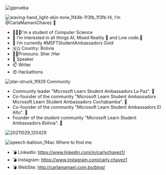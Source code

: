 
![giprueba](https://user-images.githubusercontent.com/66276312/156309630-25393ed6-9ba1-4f91-b0c7-afb84b8090de.gif)

![waving-hand_light-skin-tone_1f44b-1f3fb_1f3fb](https://user-images.githubusercontent.com/66276312/156313699-fac8a08f-a803-4387-a911-f2b5644929c9.png)
 Hi, I’m @CarlaMamaniChavez 🚀
 
- 👩🏼‍💻I'm a student of Computer Science 
- 👀 I’m interested in all things AI, Mixed Reality 🥽 and Low code.🦾
- 🌱 I’m currently #MSFTStudentAmbassadors Gold
- 🇧🇴 Country: Bolivia
- 🙋‍♀️Pronouns: Sher /Her
- 💞️ Speaker
- 📫 Writer
- 😍 Hackathons

![star-struck_1f929](https://user-images.githubusercontent.com/66276312/156313568-3afb93f0-b61f-488c-a2c2-1a4d37d29445.png)
Community
- Community leader "Microsoft Learn Student Ambassadors La Paz". 🥳
-  Co-founder of the community "Microsoft Learn Student Ambassadors Microsoft Learn Student Ambassadors Cochabamba". 🥳
-  Co-founder of the community "Microsoft Learn Student Ambassadors  El Alto". 🥳
-  Founder of the student community "Microsoft Learn Student Ambassadors Bolivia". 🥳

![20211029_120429](https://user-images.githubusercontent.com/66276312/156311841-3e48427c-27c0-4341-b547-e3bde1e5c9d1.jpg)

![speech-balloon_1f4ac](https://user-images.githubusercontent.com/66276312/156313761-c3450b00-6b50-4eac-b422-dcda9593e66c.png)
 Where to find me:
- 💣 LinkedIn: https://www.linkedin.com/in/carlychavez1/ 
- 💣 Instagram: https://www.instagram.com/carly.chavez1
- 💣 WebSite: http://carlamamani.com.bo/blog/
<!---
CarlaMamaniChavez/CarlaMamaniChavez is a ✨ special ✨ repository because its `README.md` (this file) appears on your GitHub profile.
You can click the Preview link to take a look at your changes.
--->
